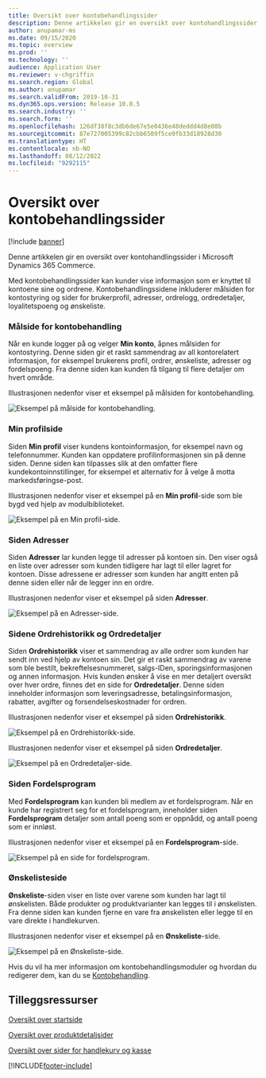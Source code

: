 ```yaml
---
title: Oversikt over kontobehandlingssider
description: Denne artikkelen gir en oversikt over kontohandlingssider i Microsoft Dynamics 365 Commerce.
author: anupamar-ms
ms.date: 09/15/2020
ms.topic: overview
ms.prod: ''
ms.technology: ''
audience: Application User
ms.reviewer: v-chgriffin
ms.search.region: Global
ms.author: anupamar
ms.search.validFrom: 2019-10-31
ms.dyn365.ops.version: Release 10.0.5
ms.search.industry: ''
ms.search.form: ''
ms.openlocfilehash: 126df38f8c3db6de67e5e0436e48deddd4d8e08b
ms.sourcegitcommit: 87e727005399c82cbb6509f5ce9fb33d18928d30
ms.translationtype: HT
ms.contentlocale: nb-NO
ms.lasthandoff: 08/12/2022
ms.locfileid: "9292115"
---
```

# <a name="account-management-pages-overview"></a>Oversikt over kontobehandlingssider

[!include [banner](includes/banner.md)]

Denne artikkelen gir en oversikt over kontohandlingssider i Microsoft Dynamics 365 Commerce.

Med kontobehandlingssider kan kunder vise informasjon som er knyttet til kontoene sine og ordrene. Kontobehandlingssidene inkluderer målsiden for kontostyring og sider for brukerprofil, adresser, ordrelogg, ordredetaljer, loyalitetspoeng og ønskeliste.

### <a name="account-management-landing-page"></a>Målside for kontobehandling

Når en kunde logger på og velger **Min konto**, åpnes målsiden for kontostyring. Denne siden gir et raskt sammendrag av all kontorelatert informasjon, for eksempel brukerens profil, ordrer, ønskeliste, adresser og fordelspoeng. Fra denne siden kan kunden få tilgang til flere detaljer om hvert område.

Illustrasjonen nedenfor viser et eksempel på målsiden for kontobehandling.

![Eksempel på målside for kontobehandling.](./media/Account-Management.PNG)

### <a name="my-profile-page"></a>Min profilside

Siden **Min profil** viser kundens kontoinformasjon, for eksempel navn og telefonnummer. Kunden kan oppdatere profilinformasjonen sin på denne siden. Denne siden kan tilpasses slik at den omfatter flere kundekontoinnstillinger, for eksempel et alternativ for å velge å motta markedsføringse-post.

Illustrasjonen nedenfor viser et eksempel på en **Min profil**-side som ble bygd ved hjelp av modulbiblioteket.

![Eksempel på en Min profil-side.](./media/Account-Management-MyProfile.PNG)

### <a name="addresses-page"></a>Siden Adresser

Siden **Adresser** lar kunden legge til adresser på kontoen sin. Den viser også en liste over adresser som kunden tidligere har lagt til eller lagret for kontoen. Disse adressene er adresser som kunden har angitt enten på denne siden eller når de legger inn en ordre.

Illustrasjonen nedenfor viser et eksempel på siden **Adresser**.

![Eksempel på en Adresser-side.](./media/Account-Management-Address.png)

### <a name="order-history-and-order-details-pages"></a>Sidene Ordrehistorikk og Ordredetaljer

Siden **Ordrehistorikk** viser et sammendrag av alle ordrer som kunden har sendt inn ved hjelp av kontoen sin. Det gir et raskt sammendrag av varene som ble bestilt, bekreftelsesnummeret, salgs-IDen, sporingsinformasjonen og annen informasjon. Hvis kunden ønsker å vise en mer detaljert oversikt over hver ordre, finnes det en side for **Ordredetaljer**. Denne siden inneholder informasjon som leveringsadresse, betalingsinformasjon, rabatter, avgifter og forsendelseskostnader for ordren.

Illustrasjonen nedenfor viser et eksempel på siden **Ordrehistorikk**.

![Eksempel på en Ordrehistorikk-side.](./media/Account-Management-OrderHistory.PNG)

Illustrasjonen nedenfor viser et eksempel på siden **Ordredetaljer**.

![Eksempel på en Ordredetaljer-side.](./media/Account-Management-OrderDetails.PNG)

### <a name="loyalty-program-page"></a>Siden Fordelsprogram

Med **Fordelsprogram** kan kunden bli medlem av et fordelsprogram. Når en kunde har registrert seg for et fordelsprogram, inneholder siden **Fordelsprogram** detaljer som antall poeng som er oppnådd, og antall poeng som er innløst.

Illustrasjonen nedenfor viser et eksempel på en **Fordelsprogram**-side.

![Eksempel på en side for fordelsprogram.](./media/Account-Management-Loyalty.PNG)

### <a name="wishlist-page"></a>Ønskelisteside

**Ønskeliste**-siden viser en liste over varene som kunden har lagt til ønskelisten. Både produkter og produktvarianter kan legges til i ønskelisten. Fra denne siden kan kunden fjerne en vare fra ønskelisten eller legge til en vare direkte i handlekurven.

Illustrasjonen nedenfor viser et eksempel på en **Ønskeliste**-side.

![Eksempel på en Ønskeliste-side.](./media/Account-Management-Wishlist.PNG)

Hvis du vil ha mer informasjon om kontobehandlingsmoduler og hvordan du redigerer dem, kan du se [Kontobehandling](account-management.md).

## <a name="additional-resources"></a>Tilleggsressurser

[Oversikt over startside](quick-tour-home-page.md)

[Oversikt over produktdetaljsider](quick-tour-pdp.md)

[Oversikt over sider for handlekurv og kasse](quick-tour-cart-checkout.md)



[!INCLUDE[footer-include](../includes/footer-banner.md)]
